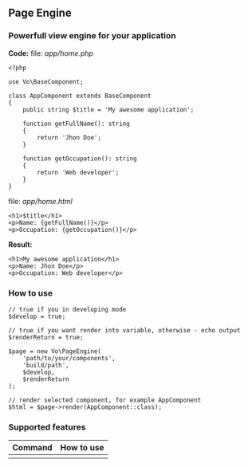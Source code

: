 ## Page Engine

### Powerfull view engine for your application


**Code:**
file: *app/home.php*
```
<?php

use Vo\BaseComponent;

class AppComponent extends BaseComponent
{
    public string $title = 'My awesome application';

    function getFullName(): string
    {
        return 'Jhon Doe';
    }

    function getOccupation(): string
    {
        return 'Web developer';
    } 
}

```
file: *app/home.html*
```
<h1>$title</h1>
<p>Name: {getFullName()}</p>
<p>Occupation: {getOccupation()}</p>
```
**Result:**
```
<h1>My awesome application</h1>
<p>Name: Jhon Doe</p>
<p>Occupation: Web developer</p>
```

### How to use
```
// true if you in developing mode
$develop = true;

// true if you want render into variable, otherwise - echo output
$renderReturn = true;

$page = new Vo\PageEngine(
    'path/to/your/components',
    'build/path',
    $develop,
    $renderReturn
);

// render selected component, for example AppComponent
$html = $page->render(AppComponent::class);

```

### Supported features

|Command    |How to use |
|---        |---        |
|           |           |